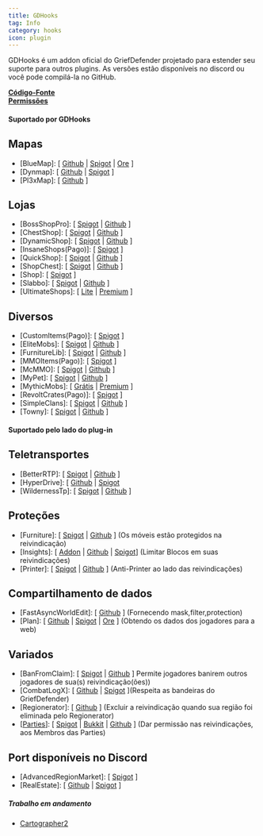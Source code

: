 ```yaml
---
title: GDHooks
tag: Info
category: hooks
icon: plugin
---
```


GDHooks é um addon oficial do GriefDefender projetado para estender seu suporte para outros plugins. As versões estão disponíveis no discord ou você pode compilá-la no GitHub.

[**Código-Fonte**](https://github.com/bloodmc/GDHooks)  
[**Permissões**](/br/hooks/gdhooks-perms)  

#### Suportado por GDHooks

## Mapas

* [BlueMap]: [ [Github](https://github.com/BlueMap-Minecraft/BlueMap) | [Spigot](https://www.spigotmc.org/resources/83557/) | [Ore](https://ore.spongepowered.org/Blue/BlueMap) ]
* [Dynmap]: [ [Github](https://github.com/webbukkit/dynmap) | [Spigot](https://www.spigotmc.org/resources/274/) ]
* [Pl3xMap]: [ [Github](https://github.com/pl3xgaming/Pl3xMap) ]

## Lojas

* [BossShopPro]: [ [Spigot](https://www.spigotmc.org/resources/222/) | [Github](https://github.com/Blackixx/BossShopPro) ]
* [ChestShop]: [ [Spigot](https://www.spigotmc.org/resources/51856/) | [Github](https://github.com/ChestShop-authors/ChestShop-3) ] 
* [DynamicShop]: [ [Spigot](https://www.spigotmc.org/resources/65603/) | [Github](https://github.com/7sat/SSDynamicShop) ]
* [InsaneShops(Pago)]: [ [Spigot](https://www.spigotmc.org/resources/67352/) ]
* [QuickShop]: [ [Spigot](https://www.spigotmc.org/resources/62575/) | [Github](https://github.com/Ghost-chu/QuickShop-Reremake) ]
* [ShopChest]: [ [Spigot](https://www.spigotmc.org/resources/11431/) | [Github](https://github.com/EpicEricEE/ShopChest) ]
* [Shop]: [ [Spigot](https://www.spigotmc.org/resources/shop-a-simple-intuitive-shop-plugin.9628/) ]
* [Slabbo]: [ [Spigot](https://www.spigotmc.org/resources/81368/) | [Github](https://github.com/sevn65/Slaboo) ]
* [UltimateShops]: [ [Lite](https://www.spigotmc.org/resources/61048/) | [Premium](https://www.spigotmc.org/resources/64925/) ]

## Diversos

* [CustomItems(Pago)]: [ [Spigot](https://www.spigotmc.org/resources/36128/) ]
* [EliteMobs]: [ [Spigot](https://www.spigotmc.org/resources/40090/) | [Github](https://github.com/MagmaGuy/EliteMobs) ]
* [FurnitureLib]: [ [Spigot](https://www.spigotmc.org/resources/furniturelibary-protectionlib.9368/) | [Github](https://github.com/Ste3et/FurnitureLib) ]
* [MMOItems(Pago)]: [ [Spigot](https://www.spigotmc.org/resources/39267/) ]
* [McMMO]: [ [Spigot](https://www.spigotmc.org/resources/64348/updates) | [Github](https://github.com/mcMMO-Dev/mcMMO) ]
* [MyPet]: [ [Spigot](https://www.spigotmc.org/resources/mypet.12725/) | [Github](https://github.com/xXKeyleXx/MyPet) ]
* [MythicMobs]: [ [Grátis](https://www.spigotmc.org/resources/5702/) | [Premium](https://www.spigotmc.org/resources/58415/) ]
* [RevoltCrates(Pago)]: [ [Spigot](https://www.spigotmc.org/resources/81681/) ]
* [SimpleClans]: [ [Spigot](https://www.spigotmc.org/resources/71242/) | [Github](https://github.com/RoinujNosde/SimpleClans) ]
* [Towny]: [ [Spigot](https://www.spigotmc.org/resources/72694/) | [Github](https://github.com/TownyAdvanced/Towny) ]

#### Suportado pelo lado do plug-in

## Teletransportes
* [BetterRTP]: [ [Spigot](https://www.spigotmc.org/resources/36081/) | [Github](https://github.com/SuperRonanCraft/BetterRTP) ]
* [HyperDrive]: [ [Github](https://github.com/XZot1K/HyperDrive) | [Spigot](https://www.spigotmc.org/resources/17184/)
* [WildernessTp]: [ [Spigot](https://www.spigotmc.org/resources/22853/) | [Github](https://github.com/AcmeProject/WildernessTp) ]

## Proteções

* [Furniture]: [ [Spigot](https://www.spigotmc.org/resources/9368/) | [Github](https://github.com/Ste3et/FurnitureLib) ] (Os móveis estão protegidos na reivindicação)
* [Insights]: [ [Addon](https://github.com/galexrt/InsightsGriefDefenderAddon) | [Github](https://github.com/InsightsPlugin/Insights) | [Spigot](https://www.spigotmc.org/resources/56489/)] (Limitar Blocos em suas reivindicações)
* [Printer]: [ [Spigot](https://www.spigotmc.org/resources/79811/) | [Github](https://github.com/bsalha1/Printer) ] (Anti-Printer ao lado das reivindicações)

## Compartilhamento de dados
* [FastAsyncWorldEdit]: [ [Github](https://github.com/IntellectualSites/FastAsyncWorldEdit) ] (Fornecendo mask,filter,protection)
* [Plan]: [ [Github](https://github.com/plan-player-analytics/Plan) | [Spigot](https://www.spigotmc.org/resources/32536/) | [Ore](https://ore.spongepowered.org/AuroraLS3/Plan) ] (Obtendo os dados dos jogadores para a web)


## Variados
* [BanFromClaim]: [ [Spigot](https://www.spigotmc.org/resources/70897/) | [Github](https://github.com/Baktus79/BanFromClaim) ] Permite jogadores banirem outros jogadores de sua(s) reivindicação(ões))
* [CombatLogX]: [ [Github](https://github.com/SirBlobman/CombatLogX/blob/main/expansion/compatibility/GriefDefender/src/main/java/combatlogx/expansion/compatibility/region/grief/defender/GriefDefenderRegionHandler.java) | [Spigot](https://www.spigotmc.org/resources/31689/) ](Respeita as bandeiras do GriefDefender)
* [Regionerator]: [ [Github](https://github.com/Jikoo/Regionerator) ] (Excluir a reivindicação quando sua região foi eliminada pelo Regionerator)
* [[Parties](https://alessiodp.com/parties)]: [ [Spigot](https://bit.ly/parties-spigot) | [Bukkit](https://bit.ly/parties-bukkit) | [Github](https://github.com/AlessioDP/Parties) ] (Dar permissão nas reivindicações, aos Membros das Parties)


## Port disponíveis no Discord

* [AdvancedRegionMarket]: [ [Spigot](https://www.spigotmc.org/resources/advancedregionmarket.58732/) ]
* [RealEstate]: [ [Github](https://github.com/bloodmc/RealEstate) | [Spigot](https://www.spigotmc.org/resources/realestate.66966/) ]


##### Trabalho em andamento
  
* [Cartographer2](https://github.com/BananaPuncher714/Cartographer2/issues/17)